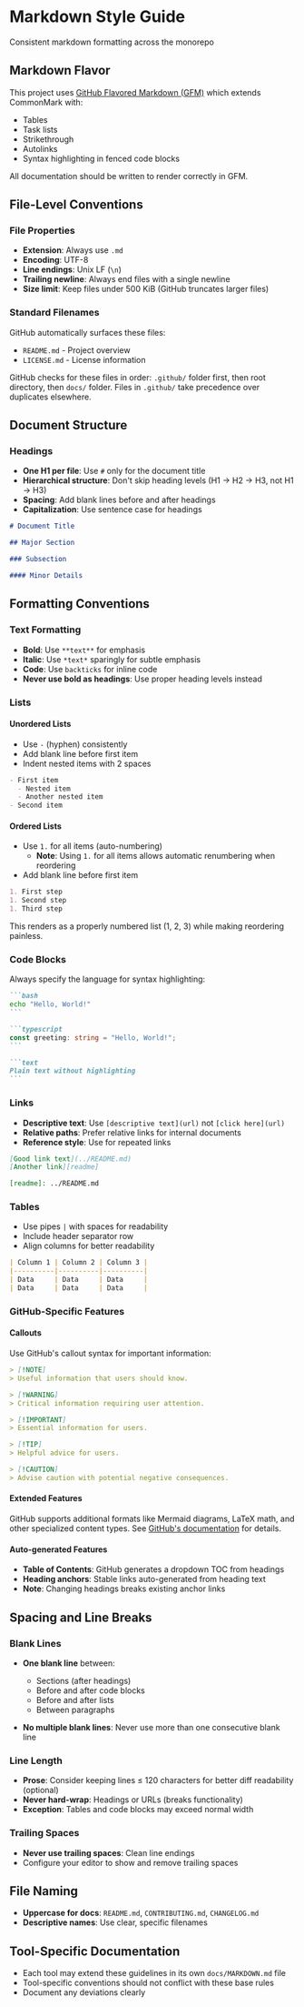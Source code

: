 # Markdown Style Guide

Consistent markdown formatting across the monorepo

## Markdown Flavor

This project uses [GitHub Flavored Markdown (GFM)](https://github.github.com/gfm/) which extends CommonMark with:

- Tables
- Task lists
- Strikethrough
- Autolinks
- Syntax highlighting in fenced code blocks

All documentation should be written to render correctly in GFM.

## File-Level Conventions

### File Properties

- **Extension**: Always use `.md`
- **Encoding**: UTF-8
- **Line endings**: Unix LF (`\n`)
- **Trailing newline**: Always end files with a single newline
- **Size limit**: Keep files under 500 KiB (GitHub truncates larger files)

### Standard Filenames

GitHub automatically surfaces these files:

- `README.md` - Project overview
- `LICENSE.md` - License information

GitHub checks for these files in order: `.github/` folder first, then root directory, then `docs/` folder.
Files in `.github/` take precedence over duplicates elsewhere.

## Document Structure

### Headings

- **One H1 per file**: Use `#` only for the document title
- **Hierarchical structure**: Don't skip heading levels (H1 → H2 → H3, not H1 → H3)
- **Spacing**: Add blank lines before and after headings
- **Capitalization**: Use sentence case for headings

```markdown
# Document Title

## Major Section

### Subsection

#### Minor Details
```

## Formatting Conventions

### Text Formatting

- **Bold**: Use `**text**` for emphasis
- **Italic**: Use `*text*` sparingly for subtle emphasis
- **Code**: Use `backticks` for inline code
- **Never use bold as headings**: Use proper heading levels instead

### Lists

#### Unordered Lists

- Use `-` (hyphen) consistently
- Add blank line before first item
- Indent nested items with 2 spaces

```markdown
- First item
  - Nested item
  - Another nested item
- Second item
```

#### Ordered Lists

- Use `1.` for all items (auto-numbering)
  - **Note**: Using `1.` for all items allows automatic renumbering when reordering
- Add blank line before first item

```markdown
1. First step
1. Second step
1. Third step
```

This renders as a properly numbered list (1, 2, 3) while making reordering painless.

### Code Blocks

Always specify the language for syntax highlighting:

````markdown
```bash
echo "Hello, World!"
```

```typescript
const greeting: string = "Hello, World!";
```

```text
Plain text without highlighting
```
````

### Links

- **Descriptive text**: Use `[descriptive text](url)` not `[click here](url)`
- **Relative paths**: Prefer relative links for internal documents
- **Reference style**: Use for repeated links

```markdown
[Good link text](../README.md)
[Another link][readme]

[readme]: ../README.md
```

### Tables

- Use pipes `|` with spaces for readability
- Include header separator row
- Align columns for better readability

```markdown
| Column 1 | Column 2 | Column 3 |
|----------|----------|----------|
| Data     | Data     | Data     |
| Data     | Data     | Data     |
```

### GitHub-Specific Features

#### Callouts

Use GitHub's callout syntax for important information:

```markdown
> [!NOTE]
> Useful information that users should know.

> [!WARNING]
> Critical information requiring user attention.

> [!IMPORTANT]
> Essential information for users.

> [!TIP]
> Helpful advice for users.

> [!CAUTION]
> Advise caution with potential negative consequences.
```

#### Extended Features

GitHub supports additional formats like Mermaid diagrams, LaTeX math, and other specialized content types.
See [GitHub's documentation](https://docs.github.com/en/get-started/writing-on-github/working-with-advanced-formatting) for details.

#### Auto-generated Features

- **Table of Contents**: GitHub generates a dropdown TOC from headings
- **Heading anchors**: Stable links auto-generated from heading text
- **Note**: Changing headings breaks existing anchor links

## Spacing and Line Breaks

### Blank Lines

- **One blank line** between:
  - Sections (after headings)
  - Before and after code blocks
  - Before and after lists
  - Between paragraphs

- **No multiple blank lines**: Never use more than one consecutive blank line

### Line Length

- **Prose**: Consider keeping lines ≤ 120 characters for better diff readability (optional)
- **Never hard-wrap**: Headings or URLs (breaks functionality)
- **Exception**: Tables and code blocks may exceed normal width

### Trailing Spaces

- **Never use trailing spaces**: Clean line endings
- Configure your editor to show and remove trailing spaces

## File Naming

- **Uppercase for docs**: `README.md`, `CONTRIBUTING.md`, `CHANGELOG.md`
- **Descriptive names**: Use clear, specific filenames

## Tool-Specific Documentation

- Each tool may extend these guidelines in its own `docs/MARKDOWN.md` file
- Tool-specific conventions should not conflict with these base rules
- Document any deviations clearly
